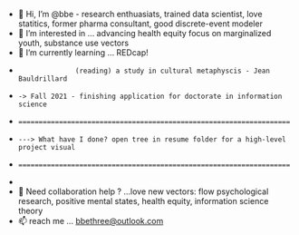 - 👋 Hi, I’m @bbe  - research enthuasiats, trained data scientist, love statitics, former pharma consultant, good discrete-event modeler
- 👀 I’m interested in ... advancing health equity focus on marginalized youth, substance use  vectors  
- 🌱 I’m currently learning ... REDcap! 
-                   (reading) a study in cultural metaphyscis - Jean Bauldrillard
-     -> Fall 2021 - finishing application for doctorate in information science
-     ================================================================================= 
-     ---> What have I done? open tree in resume folder for a high-level project visual  
-     ================================================================================  
-     
- 💞️ Need collaboration help ? ...love new vectors: flow psychological research, positive mental states, health equity, information science theory  
- 📫 reach me ... bbethree@outlook.com 

<!---
bbe2/bbe2 is a ✨ special ✨ repository because its `README.md` (this file) appears on your GitHub profile.
You can click the Preview link to take a look at your changes.
--->

